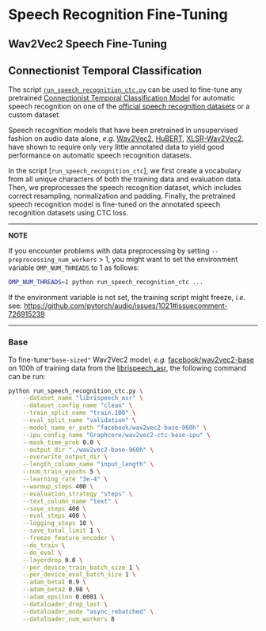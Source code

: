 <!---
Copyright 2021 The HuggingFace Team. All rights reserved.
Copyright 2022 Graphcore Ltd. All rights reserved.

Licensed under the Apache License, Version 2.0 (the "License");
you may not use this file except in compliance with the License.
You may obtain a copy of the License at

    http://www.apache.org/licenses/LICENSE-2.0

Unless required by applicable law or agreed to in writing, software
distributed under the License is distributed on an "AS IS" BASIS,
WITHOUT WARRANTIES OR CONDITIONS OF ANY KIND, either express or implied.
See the License for the specific language governing permissions and
limitations under the License.
-->

# Speech Recognition Fine-Tuning


## Wav2Vec2 Speech Fine-Tuning

## Connectionist Temporal Classification

The script [`run_speech_recognition_ctc.py`](https://github.com/huggingface/transformers/blob/main/examples/pytorch/speech-recognition/run_speech_recognition_ctc.py) can be used to fine-tune any pretrained [Connectionist Temporal Classification Model](https://huggingface.co/docs/transformers/main/en/model_doc/auto#transformers.AutoModelForCTC) for automatic speech
recognition on one of the [official speech recognition datasets](https://huggingface.co/datasets?task_ids=task_ids:automatic-speech-recognition) or a custom dataset.

Speech recognition models that have been pretrained in unsupervised fashion on audio data alone, *e.g.* [Wav2Vec2](https://huggingface.co/transformers/main/model_doc/wav2vec2.html), [HuBERT](https://huggingface.co/transformers/main/model_doc/hubert.html), [XLSR-Wav2Vec2](https://huggingface.co/transformers/main/model_doc/xlsr_wav2vec2.html), have shown to require only
very little annotated data to yield good performance on automatic speech recognition datasets.

In the script [`run_speech_recognition_ctc`], we first create a vocabulary from all unique characters of both the training data and evaluation data. Then, we preprocesses the speech recognition dataset, which includes correct resampling, normalization and padding. Finally, the pretrained speech recognition model is fine-tuned on the annotated speech recognition datasets using CTC loss.


---
**NOTE**

If you encounter problems with data preprocessing by setting `--preprocessing_num_workers` > 1,
you might want to set the environment variable `OMP_NUM_THREADS` to 1 as follows:

```bash
OMP_NUM_THREADS=1 python run_speech_recognition_ctc ...
```

If the environment variable is not set, the training script might freeze, *i.e.* see: https://github.com/pytorch/audio/issues/1021#issuecomment-726915239

---

### Base

To fine-tune`"base-sized"` Wav2Vec2 model, *e.g.* [facebook/wav2vec2-base](https://huggingface.co/facebook/wav2vec2-base)
on 100h of training data from the [librispeech_asr](https://huggingface.co/datasets/librispeech_asr), the following command can be run:

```bash
python run_speech_recognition_ctc.py \
    --dataset_name "librispeech_asr" \
    --dataset_config_name "clean" \
    --train_split_name "train.100" \
    --eval_split_name "validation" \
    --model_name_or_path "facebook/wav2vec2-base-960h" \
    --ipu_config_name "Graphcore/wav2vec2-ctc-base-ipu" \
    --mask_time_prob 0.0 \
    --output_dir "./wav2vec2-base-960h" \
    --overwrite_output_dir \
    --length_column_name "input_length" \
    --num_train_epochs 5 \
    --learning_rate "3e-4" \
    --warmup_steps 400 \
    --evaluation_strategy "steps" \
    --text_column_name "text" \
    --save_steps 400 \
    --eval_steps 400 \
    --logging_steps 10 \
    --save_total_limit 1 \
    --freeze_feature_encoder \
    --do_train \
    --do_eval \
    --layerdrop 0.0 \
    --per_device_train_batch_size 1 \
    --per_device_eval_batch_size 1 \
    --adam_beta1 0.9 \
    --adam_beta2 0.98 \
    --adam_epsilon 0.0001 \
    --dataloader_drop_last \
    --dataloader_mode "async_rebatched" \
    --dataloader_num_workers 8 
```

